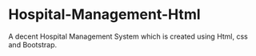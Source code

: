 # Hospital-Management-Html
A decent Hospital Management System which is created using Html, css and Bootstrap.
